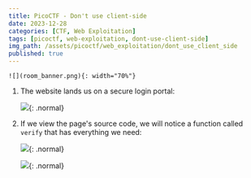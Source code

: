 ```yaml
---
title: PicoCTF - Don't use client-side
date: 2023-12-28
categories: [CTF, Web Exploitation]
tags: [picoctf, web-exploitation, dont-use-client-side]
img_path: /assets/picoctf/web_exploitation/dont_use_client_side
published: true
---
```


    ![](room_banner.png){: width="70%"}

1. The website lands us on a secure login portal:

    ![](home.png){: .normal}

2. If we view the page's source code, we will notice a function called `verify` that has everything we need:

    ![](source_code.png){: .normal}

    ![](pass_verified.png){: .normal}
